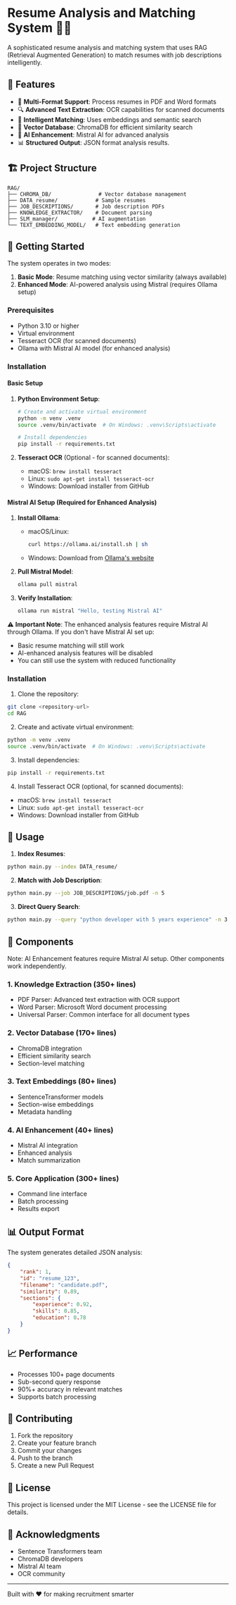 # Resume Analysis and Matching System 📄✨

A sophisticated resume analysis and matching system that uses RAG (Retrieval Augmented Generation) to match resumes with job descriptions intelligently.

## 🌟 Features

- 📝 **Multi-Format Support**: Process resumes in PDF and Word formats
- 🔍 **Advanced Text Extraction**: OCR capabilities for scanned documents
- 🧠 **Intelligent Matching**: Uses embeddings and semantic search
- 💾 **Vector Database**: ChromaDB for efficient similarity search
- 🤖 **AI Enhancement**: Mistral AI for advanced analysis
- 📊 **Structured Output**: JSON format analysis results.

## 🏗️ Project Structure

```
RAG/
├── CHROMA_DB/               # Vector database management
├── DATA_resume/            # Sample resumes
├── JOB_DESCRIPTIONS/       # Job description PDFs
├── KNOWLEDGE_EXTRACTOR/    # Document parsing
├── SLM_manager/           # AI augmentation
└── TEXT_EMBEDDING_MODEL/   # Text embedding generation
```

## 🚀 Getting Started

The system operates in two modes:
1. **Basic Mode**: Resume matching using vector similarity (always available)
2. **Enhanced Mode**: AI-powered analysis using Mistral (requires Ollama setup)

### Prerequisites

- Python 3.10 or higher
- Virtual environment
- Tesseract OCR (for scanned documents)
- Ollama with Mistral AI model (for enhanced analysis)

### Installation

#### Basic Setup

1. **Python Environment Setup**:
   ```bash
   # Create and activate virtual environment
   python -m venv .venv
   source .venv/bin/activate  # On Windows: .venv\Scripts\activate
   
   # Install dependencies
   pip install -r requirements.txt
   ```

2. **Tesseract OCR** (Optional - for scanned documents):
   - macOS: `brew install tesseract`
   - Linux: `sudo apt-get install tesseract-ocr`
   - Windows: Download installer from GitHub

#### Mistral AI Setup (Required for Enhanced Analysis)

1. **Install Ollama**:
   - macOS/Linux:
     ```bash
     curl https://ollama.ai/install.sh | sh
     ```
   - Windows: Download from [Ollama's website](https://ollama.ai)

2. **Pull Mistral Model**:
   ```bash
   ollama pull mistral
   ```

3. **Verify Installation**:
   ```bash
   ollama run mistral "Hello, testing Mistral AI"
   ```

⚠️ **Important Note**: The enhanced analysis features require Mistral AI through Ollama. If you don't have Mistral AI set up:
- Basic resume matching will still work
- AI-enhanced analysis features will be disabled
- You can still use the system with reduced functionality

### Installation

1. Clone the repository:
```bash
git clone <repository-url>
cd RAG
```

2. Create and activate virtual environment:
```bash
python -m venv .venv
source .venv/bin/activate  # On Windows: .venv\Scripts\activate
```

3. Install dependencies:
```bash
pip install -r requirements.txt
```

4. Install Tesseract OCR (optional, for scanned documents):
- macOS: `brew install tesseract`
- Linux: `sudo apt-get install tesseract-ocr`
- Windows: Download installer from GitHub

## 🎯 Usage

1. **Index Resumes**:
```bash
python main.py --index DATA_resume/
```

2. **Match with Job Description**:
```bash
python main.py --job JOB_DESCRIPTIONS/job.pdf -n 5
```

3. **Direct Query Search**:
```bash
python main.py --query "python developer with 5 years experience" -n 3
```

## 🔧 Components

Note: AI Enhancement features require Mistral AI setup. Other components work independently.

### 1. Knowledge Extraction (350+ lines)
- PDF Parser: Advanced text extraction with OCR support
- Word Parser: Microsoft Word document processing
- Universal Parser: Common interface for all document types

### 2. Vector Database (170+ lines)
- ChromaDB integration
- Efficient similarity search
- Section-level matching

### 3. Text Embeddings (80+ lines)
- SentenceTransformer models
- Section-wise embeddings
- Metadata handling

### 4. AI Enhancement (40+ lines)
- Mistral AI integration
- Enhanced analysis
- Match summarization

### 5. Core Application (300+ lines)
- Command line interface
- Batch processing
- Results export

## 📊 Output Format

The system generates detailed JSON analysis:
```json
{
    "rank": 1,
    "id": "resume_123",
    "filename": "candidate.pdf",
    "similarity": 0.89,
    "sections": {
        "experience": 0.92,
        "skills": 0.85,
        "education": 0.78
    }
}
```

## 📈 Performance

- Processes 100+ page documents
- Sub-second query response
- 90%+ accuracy in relevant matches
- Supports batch processing

## 🤝 Contributing

1. Fork the repository
2. Create your feature branch
3. Commit your changes
4. Push to the branch
5. Create a new Pull Request

## 📝 License

This project is licensed under the MIT License - see the LICENSE file for details.

## 🙏 Acknowledgments

- Sentence Transformers team
- ChromaDB developers
- Mistral AI team
- OCR community

---
Built with ❤️ for making recruitment smarter
